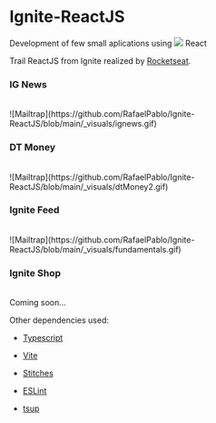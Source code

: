 # Ignite-ReactJS

Development of few small aplications using 
<img src="_walls/icons8-react-80.png" width="20"> React <br /> 

Trail ReactJS from Ignite realized by [Rocketseat](https://www.rocketseat.com.br). <br />

### IG News
<br />
![Mailtrap](https://github.com/RafaelPablo/Ignite-ReactJS/blob/main/_visuals/ignews.gif)

### DT Money
<br />
![Mailtrap](https://github.com/RafaelPablo/Ignite-ReactJS/blob/main/_visuals/dtMoney2.gif)

### Ignite Feed
<br />
![Mailtrap](https://github.com/RafaelPablo/Ignite-ReactJS/blob/main/_visuals/fundamentals.gif)

### Ignite Shop
<br />
Coming soon...


Other dependencies used:
* [Typescript](https://www.typescriptlang.org/)
* [Vite](https://vitejs.dev/)
* [Stitches](https://stitches.dev/)
* [ESLint](https://eslint.org/)

* [tsup](https://github.com/egoist/tsup)